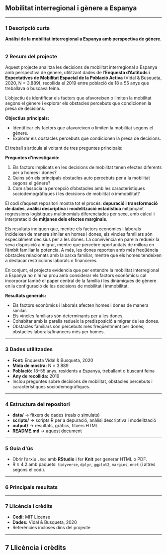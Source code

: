 
## Mobilitat interregional i gènere a Espanya

---

### 1 Descripció curta

**Anàlisi de la mobilitat interregional a Espanya amb perspectiva de gènere.**

---

### 2 Resum del projecte

Aquest projecte analitza les decisions de mobilitat interregional a Espanya amb perspectiva de gènere, utilitzant dades de l’**Enquesta d’Actituds i Expectatives de Mobilitat Espacial de la Població Activa** (Vidal & Busqueta, 2020, N = 3.889), recollida el 2019 entre població de 18 a 55 anys que treballava o buscava feina.

L’objectiu és identificar els factors que afavoreixen o limiten la mobilitat segons el gènere i explorar els obstacles percebuts que condicionen la presa de decisions.

**Objectius principals:**
- Identificar els factors que afavoreixen o limiten la mobilitat segons el gènere.
- Explorar els obstacles percebuts que condicionen la presa de decisions.

El treball s’articula al voltant de tres preguntes principals:

**Preguntes d’investigació:**
1. Els factors implicats en les decisions de mobilitat tenen efectes diferents per a homes i dones?  
2. Quins són els principals obstacles auto percebuts per a la mobilitat segons el gènere?  
3. Com s’associa la percepció d’obstacles amb les característiques sociodemogràfiques i les decisions de mobilitat o immobilitat?

El codi d’aquest repositori mostra tot el procés: **depuració i transformació de dades**, **anàlisi descriptiva** i **modelització estadística** mitjançant regressions logístiques multinomials diferenciades per sexe, amb càlcul i interpretació de **mitjanes dels efectes marginals**.

Els resultats indiquen que, mentre els factors econòmics i laborals incideixen de manera similar en homes i dones, els vincles familiars són especialment decisius per a les dones. La convivència en parella redueix la seva disposició a migrar, mentre que percebre oportunitats de millora en l’àmbit familiar la potencia. A més, les dones reporten amb més freqüència obstacles relacionats amb la xarxa familiar, mentre que els homes tendeixen a destacar restriccions laborals o financeres.

En conjunt, el projecte evidencia que per entendre la mobilitat interregional a Espanya no n’hi ha prou amb considerar els factors econòmics: cal incorporar també el paper central de la família i les dinàmiques de gènere en la configuració de les decisions de mobilitat i immobilitat.

**Resultats generals:**
- Els factors econòmics i laborals afecten homes i dones de manera similar.
- Els vincles familiars són determinants per a les dones.
- Cohabitar amb la parella redueix la predisposició a migrar de les dones.
- Obstacles familiars són percebuts més freqüentment per dones; obstacles laborals/financers més per homes.

---

### 3 Dades utilitzades

- **Font:** Enquesta Vidal & Busqueta, 2020  
- **Mida de mostra:** N = 3.889  
- **Població:** 18–55 anys, residents a Espanya, treballant o buscant feina  
- **Any de recollida:** 2019  
- Inclou preguntes sobre decisions de mobilitat, obstacles percebuts i característiques sociodemogràfiques.

---

### 4 Estructura del repositori

- **data/** → fitxers de dades (reals o simulats)  
- **scripts/** → scripts R per a depuració, anàlisi descriptiva i modelització  
- **output/** → resultats, gràfics, fitxers HTML  
- **README.md** → aquest document

---

### 5 Guia d'ús

- Obrir l’arxiu `.Rmd` amb **RStudio** i fer **Knit** per generar HTML o PDF.  
- R ≥ 4.2 amb paquets: `tidyverse`, `dplyr`, `ggplot2`, `margins`, `nnet` (i altres segons el codi).

---

### 6 Principals resultats



---

### 7 Llicència i crèdits

- **Codi:** MIT License  
- **Dades:** Vidal & Busqueta, 2020  
- Referències incloses dins del projecte

---

## 7 Llicència i crèdits

